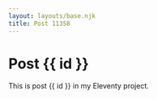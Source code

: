 ```yaml
---
layout: layouts/base.njk
title: Post 11358
---
```


# Post {{ id }}

This is post {{ id }} in my Eleventy project.
